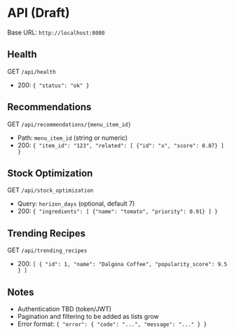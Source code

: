 # API (Draft)

Base URL: `http://localhost:8080`

## Health
GET `/api/health`
- 200: `{ "status": "ok" }`

## Recommendations
GET `/api/recommendations/{menu_item_id}`
- Path: `menu_item_id` (string or numeric)
- 200: `{ "item_id": "123", "related": [ {"id": "x", "score": 0.87} ] }`

## Stock Optimization
GET `/api/stock_optimization`
- Query: `horizon_days` (optional, default 7)
- 200: `{ "ingredients": [ {"name": "tomato", "priority": 0.91} ] }`

## Trending Recipes
GET `/api/trending_recipes`
- 200: `[ { "id": 1, "name": "Dalgona Coffee", "popularity_score": 9.5 } ]`

## Notes
- Authentication TBD (token/JWT)
- Pagination and filtering to be added as lists grow
- Error format: `{ "error": { "code": "...", "message": "..." } }`
